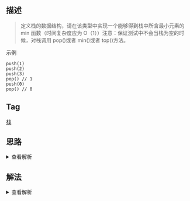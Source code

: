## 描述

> 定义栈的数据结构，请在该类型中实现一个能够得到栈中所含最小元素的 min 函数（时间复杂度应为 O（1））注意：保证测试中不会当栈为空的时候，对栈调用 pop()或者 min()或者 top()方法。

示例

```
push(1)
push(2)
push(3)
pop() // 1
push(0)
pop() // 0
```

## Tag

[栈](/_posts/sort#栈)

## 思路

<details>
<summary>查看解析</summary>

栈的特点是先进后出，后进先出，题目要求我们实现一个 push 和 pop 正常的栈，但是同时也有一个方法可以快速获取其最小值，并且该操作时间复杂度为 O(1)

min 方法为 O(1)也就是说我们需要额外维护一个数据结构来保证我们能够随时获取到栈中的最小值，一个比较好想的做法是修改栈的 push 和 pop 方法，我们额外维护一个最小栈，每次 push 的时候，如果最小栈为空或者当前元素小于等于最小栈的栈顶元素，则入栈，pop 时，如果该元素等于最小栈栈顶元素，则最小栈也出栈

那么有没有更好的办法呢？当然有，我们要养成一看到最小最大这样的字眼时就想到`堆`的思维习惯，堆就是为了本题中这样的场景而生

我们不再维护一个有序数组，而是维护一个小顶堆，每次对栈 push 的时候，我们就往小顶堆末尾加入一个元素并且进行一次堆化，pop 时同理，调用 min 函数时直接访问小顶堆的堆顶即可，这样空间复杂度还是 O(n)，但是时间复杂度均降为了 O(logn)

补充:堆用来解这个题可能还有点不合适，因为本题的 pop 是针对栈的 pop，而这个元素在堆中顺序未定，pop 操作时还需要进行额外的搜索过程

</details>

## 解法

<details>
<summary>查看解析</summary>

> 最小栈法

```js
let stack = []
let minStack = []
function push(node) {
	stack.push(node)
	if (minStack.length === 0 || node <= minStack[minStack.length - 1]) {
		minStack.push(node)
	}
}
function pop() {
	let res = stack.pop()
	if (res === minStack[minStack.length - 1]) minStack.pop()
	return res
}
function top() {
	return stack[stack.length - 1]
}
function min() {
	return minStack[minStack.length - 1]
}
```

</details>
